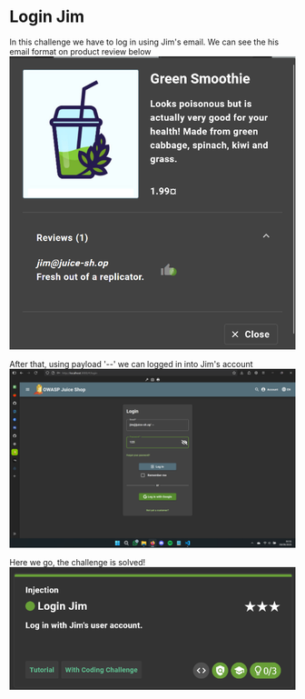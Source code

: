 # Login Jim

In this challenge we have to log in using Jim's email. We can see the his email format on product review below 
![alt text](jim.png)

After that, using payload '--' we can logged in into Jim's account
![alt text](jim3.png)

Here we go, the challenge is solved!
![alt text](jim2.png)